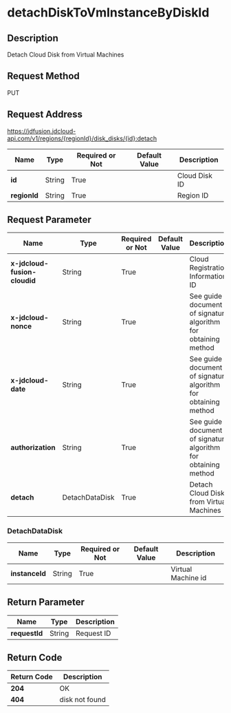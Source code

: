 # detachDiskToVmInstanceByDiskId


## Description
Detach Cloud Disk from Virtual Machines

## Request Method
PUT

## Request Address
https://jdfusion.jdcloud-api.com/v1/regions/{regionId}/disk_disks/{id}:detach

|Name|Type|Required or Not|Default Value|Description|
|---|---|---|---|---|
|**id**|String|True| |Cloud Disk ID|
|**regionId**|String|True| |Region ID|

## Request Parameter
|Name|Type|Required or Not|Default Value|Description|
|---|---|---|---|---|
|**x-jdcloud-fusion-cloudid**|String|True| |Cloud Registration Information ID|
|**x-jdcloud-nonce**|String|True| |See guide document of signature algorithm for obtaining method|
|**x-jdcloud-date**|String|True| |See guide document of signature algorithm for obtaining method|
|**authorization**|String|True| |See guide document of signature algorithm for obtaining method|
|**detach**|DetachDataDisk|True| |Detach Cloud Disk from Virtual Machines|

### DetachDataDisk
|Name|Type|Required or Not|Default Value|Description|
|---|---|---|---|---|
|**instanceId**|String|True| |Virtual Machine id|

## Return Parameter
|Name|Type|Description|
|---|---|---|
|**requestId**|String|Request ID|


## Return Code
|Return Code|Description|
|---|---|
|**204**|OK|
|**404**|disk not found|
